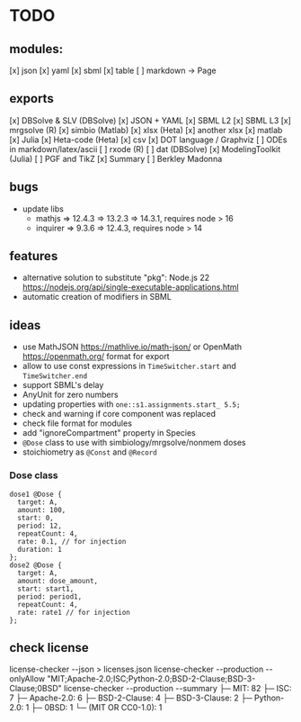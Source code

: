 # TODO

## modules:

[x] json
[x] yaml
[x] sbml
[x] table
[ ] markdown -> Page

## exports

[x] DBSolve & SLV (DBSolve)
[x] JSON + YAML
[x] SBML L2
[x] SBML L3
[x] mrgsolve (R)
[x] simbio (Matlab)
[x] xlsx (Heta)
[x] another xlsx
[x] matlab
[x] Julia
[x] Heta-code (Heta)
[x] csv
[x] DOT language / Graphviz
[ ] ODEs in markdown/latex/ascii
[ ] rxode (R)
[ ] dat (DBSolve)
[x] ModelingToolkit (Julia)
[ ] PGF and TikZ
[x] Summary
[ ] Berkley Madonna

## bugs

- update libs
  - mathjs => 12.4.3 => 13.2.3 => 14.3.1, requires node > 16
  - inquirer => 9.3.6 => 12.4.3, requires node > 14

## features

- alternative solution to substitute "pkg":
  Node.js 22 https://nodejs.org/api/single-executable-applications.html
- automatic creation of modifiers in SBML

## ideas

- use MathJSON https://mathlive.io/math-json/ or OpenMath https://openmath.org/ format for export
- allow to use const expressions in `TimeSwitcher.start` and `TimeSwitcher.end`
- support SBML's delay
- AnyUnit for zero numbers
- updating properties with `one::s1.assignments.start_ 5.5;`
- check and warning if core component was replaced
- check file format for modules
- add "ignoreCompartment" property in Species
- `@Dose` class to use with simbiology/mrgsolve/nonmem doses
- stoichiometry as `@Const` and `@Record`

### Dose class

```heta
dose1 @Dose {
  target: A,
  amount: 100,
  start: 0,
  period: 12,
  repeatCount: 4,
  rate: 0.1, // for injection
  duration: 1
};
dose2 @Dose {
  target: A,
  amount: dose_amount,
  start: start1,
  period: period1,
  repeatCount: 4,
  rate: rate1 // for injection
};
```

## check license

license-checker --json > licenses.json
license-checker --production --onlyAllow "MIT;Apache-2.0;ISC;Python-2.0;BSD-2-Clause;BSD-3-Clause;0BSD"
license-checker --production --summary
├─ MIT: 82
├─ ISC: 7
├─ Apache-2.0: 6
├─ BSD-2-Clause: 4
├─ BSD-3-Clause: 2
├─ Python-2.0: 1
├─ 0BSD: 1
└─ (MIT OR CC0-1.0): 1